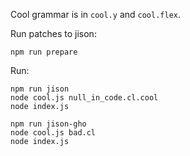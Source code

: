 Cool grammar is in `cool.y` and `cool.flex`.

Run patches to jison:
```
npm run prepare
```

Run:
```
npm run jison
node cool.js null_in_code.cl.cool
node index.js

npm run jison-gho
node cool.js bad.cl 
node index.js
```

